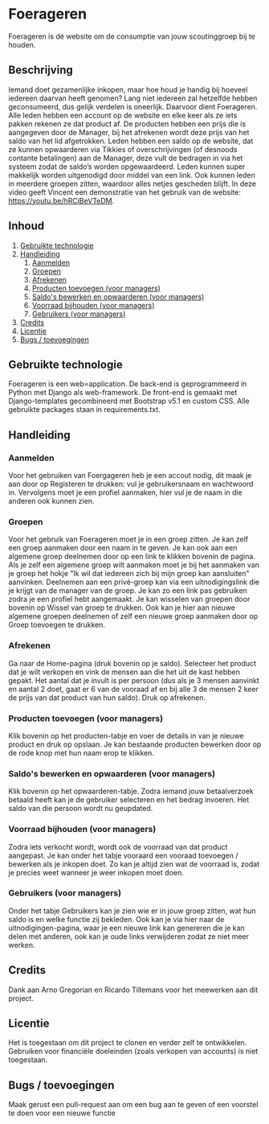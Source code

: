 # Foerageren
Foerageren is dé website om de consumptie van jouw scoutinggroep bij te houden.

## Beschrijving
Iemand doet gezamenlijke inkopen, maar hoe houd je handig bij hoeveel iedereen daarvan heeft genomen? Lang niet iedereen zal hetzelfde hebben geconsumeerd, dus gelijk verdelen is oneerlijk. Daarvoor dient Foerageren. Alle leden hebben een account op de website en elke keer als ze iets pakken rekenen ze dat product af. De producten hebben een prijs die is aangegeven door de Manager, bij het afrekenen wordt deze prijs van het saldo van het lid afgetrokken. Leden hebben een saldo op de website, dat ze kunnen opwaarderen via Tikkies of overschrijvingen (of desnoods contante betalingen) aan de Manager, deze vult de bedragen in via het systeem zodat de saldo’s worden opgewaardeerd. 
Leden kunnen super makkelijk worden uitgenodigd door middel van een link. Ook kunnen leden in meerdere groepen zitten, waardoor alles netjes gescheden blijft. In deze video geeft Vincent een demonstratie van het gebruik van de website: https://youtu.be/hRCiBeVTeDM. 

## Inhoud
1. [Gebruikte technologie](#gebruikte-technologie)
2. [Handleiding](#handleiding)
    1. [Aanmelden](#aanmelden)
    2. [Groepen](#groepen)
    3. [Afrekenen](#afrekenen)
    4. [Producten toevoegen (voor managers)](#producten-toevoegen-voor-managers)
    5. [Saldo's bewerken en opwaarderen (voor managers)](#saldos-bewerken-en-opwaarderen-voor-managers)
    6. [Voorraad bijhouden (voor managers)](#voorraad-bijhouden-voor-managers)
    7. [Gebruikers (voor managers)](#gebruikers-voor-managers)
3. [Credits](#credits)
4. [Licentie](#licentie)
5. [Bugs / toevoegingen](#bugs--toevoegingen)

## Gebruikte technologie
Foerageren is een web=application. De back-end is geprogrammeerd in Python met Django als web-framework. De front-end is gemaakt met Django-templates gecombineerd met Bootstrap v5.1 en custom CSS. Alle gebruikte packages staan in requirements.txt.

## Handleiding
### Aanmelden
Voor het gebruiken van Foergageren heb je een accout nodig, dit maak je aan door op Registeren te drukken: vul je gebruikersnaam en wachtwoord in. Vervolgens moet je een profiel aanmaken, hier vul je de naam in die anderen ook kunnen zien.

### Groepen
Voor het gebruik van Foerageren moet je in een groep zitten. Je kan zelf een groep aanmaken door een naam in te geven. Je kan ook aan een algemene groep deelnemen door op een link te klikken bovenin de pagina. Als je zelf een algemene groep wilt aanmaken moet je bij het aanmaken van je groep het hokje "Ik wil dat iedereen zich bij mijn groep kan aansluiten" aanvinken. Deelnemen aan een privé-groep kan via een uitnodigingslink die je krijgt van de manager van de groep. Je kan zo een link pas gebruiken zodra je een profiel hebt aangemaakt.
Je kan wisselen van groepen door bovenin op Wissel van groep te drukken. Ook kan je hier aan nieuwe algemene groepen deelnemen of zelf een nieuwe groep aanmaken door op Groep toevoegen te drukken.

### Afrekenen
Ga naar de Home-pagina (druk bovenin op je saldo). Selecteer het product dat je wilt verkopen en vink de mensen aan die het uit de kast hebben gepakt. Het aantal dat je invult is per persoon (dus als je 3 mensen aanvinkt en aantal 2 doet, gaat er 6 van de vooraad af en bij alle 3 de mensen 2 keer de prijs van dat product van hun saldo). Druk op afrekenen. 

### Producten toevoegen (voor managers)
Klik bovenin op het producten-tabje en voer de details in van je nieuwe product en druk op opslaan. Je kan bestaande producten bewerken door op de rode knop met hun naam erop te klikken. 

### Saldo's bewerken en opwaarderen (voor managers)
Klik bovenin op het opwaarderen-tabje. Zodra iemand jouw betaalverzoek betaald heeft kan je de gebruiker selecteren en het bedrag invoeren. Het saldo van die persoon wordt nu geupdated.

### Voorraad bijhouden (voor managers)
Zodra iets verkocht wordt, wordt ook de voorraad van dat product aangepast. Je kan onder het tabje vooraard een vooraad toevoegen / bewerken als je inkopen doet. Zo kan je altijd zien wat de voorraad is, zodat je precies weet wanneer je weer inkopen moet doen. 

### Gebruikers (voor managers)
Onder het tabje Gebruikers kan je zien wie er in jouw groep zitten, wat hun saldo is en welke functie zij bekleden. Ook kan je via hier naar de uitnodigingen-pagina, waar je een nieuwe link kan genereren die je kan delen met anderen, ook kan je oude links verwijderen zodat ze niet meer werken.

## Credits
Dank aan Arno Gregorian en Ricardo Tillemans voor het meewerken aan dit project.

## Licentie
Het is toegestaan om dit project te clonen en verder zelf te ontwikkelen. Gebruiken voor financiële doeleinden (zoals verkopen van accounts) is niet toegestaan.

## Bugs / toevoegingen
Maak gerust een pull-request aan om een bug aan te geven of een voorstel te doen voor een nieuwe functie